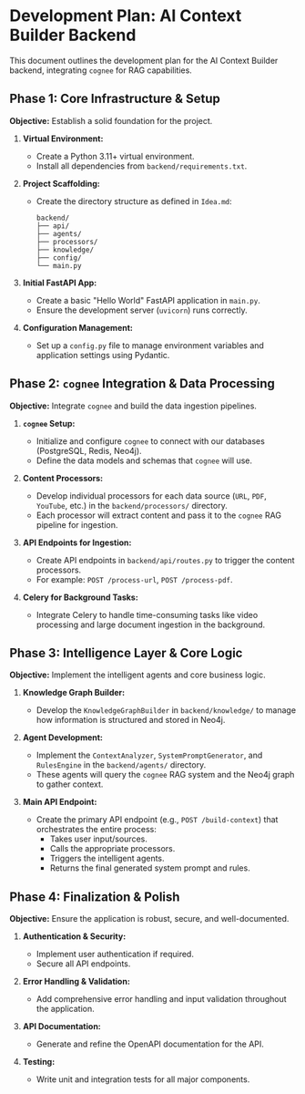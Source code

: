  # Development Plan: AI Context Builder Backend

This document outlines the development plan for the AI Context Builder backend, integrating `cognee` for RAG capabilities.

## Phase 1: Core Infrastructure & Setup

**Objective:** Establish a solid foundation for the project.

1.  **Virtual Environment:**
    *   Create a Python 3.11+ virtual environment.
    *   Install all dependencies from `backend/requirements.txt`.

2.  **Project Scaffolding:**
    *   Create the directory structure as defined in `Idea.md`:
        ```
        backend/
        ├── api/
        ├── agents/
        ├── processors/
        ├── knowledge/
        ├── config/
        └── main.py
        ```

3.  **Initial FastAPI App:**
    *   Create a basic "Hello World" FastAPI application in `main.py`.
    *   Ensure the development server (`uvicorn`) runs correctly.

4.  **Configuration Management:**
    *   Set up a `config.py` file to manage environment variables and application settings using Pydantic.

## Phase 2: `cognee` Integration & Data Processing

**Objective:** Integrate `cognee` and build the data ingestion pipelines.

1.  **`cognee` Setup:**
    *   Initialize and configure `cognee` to connect with our databases (PostgreSQL, Redis, Neo4j).
    *   Define the data models and schemas that `cognee` will use.

2.  **Content Processors:**
    *   Develop individual processors for each data source (`URL`, `PDF`, `YouTube`, etc.) in the `backend/processors/` directory.
    *   Each processor will extract content and pass it to the `cognee` RAG pipeline for ingestion.

3.  **API Endpoints for Ingestion:**
    *   Create API endpoints in `backend/api/routes.py` to trigger the content processors.
    *   For example: `POST /process-url`, `POST /process-pdf`.

4.  **Celery for Background Tasks:**
    *   Integrate Celery to handle time-consuming tasks like video processing and large document ingestion in the background.

## Phase 3: Intelligence Layer & Core Logic

**Objective:** Implement the intelligent agents and core business logic.

1.  **Knowledge Graph Builder:**
    *   Develop the `KnowledgeGraphBuilder` in `backend/knowledge/` to manage how information is structured and stored in Neo4j.

2.  **Agent Development:**
    *   Implement the `ContextAnalyzer`, `SystemPromptGenerator`, and `RulesEngine` in the `backend/agents/` directory.
    *   These agents will query the `cognee` RAG system and the Neo4j graph to gather context.

3.  **Main API Endpoint:**
    *   Create the primary API endpoint (e.g., `POST /build-context`) that orchestrates the entire process:
        *   Takes user input/sources.
        *   Calls the appropriate processors.
        *   Triggers the intelligent agents.
        *   Returns the final generated system prompt and rules.

## Phase 4: Finalization & Polish

**Objective:** Ensure the application is robust, secure, and well-documented.

1.  **Authentication & Security:**
    *   Implement user authentication if required.
    *   Secure all API endpoints.

2.  **Error Handling & Validation:**
    *   Add comprehensive error handling and input validation throughout the application.

3.  **API Documentation:**
    *   Generate and refine the OpenAPI documentation for the API.

4.  **Testing:**
    *   Write unit and integration tests for all major components.
